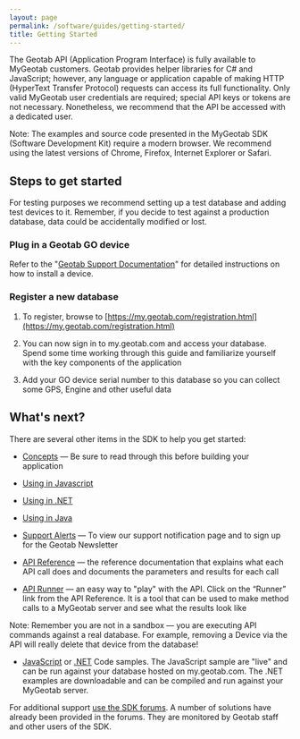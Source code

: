 ```yaml
---
layout: page
permalink: /software/guides/getting-started/
title: Getting Started
---
```


The Geotab API (Application Program Interface) is fully available to MyGeotab customers. Geotab provides helper libraries for C# and JavaScript; however, any language or application capable of making HTTP (HyperText Transfer Protocol) requests can access its full functionality. Only valid MyGeotab user credentials are required; special API keys or tokens are not necessary. Nonetheless, we recommend that the API be accessed with a dedicated user.

Note: The examples and source code presented in the MyGeotab SDK (Software Development Kit) require a modern browser. We recommend using the latest versions of Chrome, Firefox, Internet Explorer or Safari.

## Steps to get started

For testing purposes we recommend setting up a test database and adding test devices to it. Remember, if you decide to test against a production database, data could be accidentally modified or lost.

### Plug in a Geotab GO device

Refer to the "[Geotab Support Documentation](https://www.geotab.com/support-documentation/)" for detailed instructions on how to install a device.

### Register a new database

1. To register, browse to [https://my.geotab.com/registration.html](https://my.geotab.com/registration.html)

2. You can now sign in to my.geotab.com and access your database. Spend some time working through this guide and familiarize yourself with the key components of the application

3. Add your GO device serial number to this database so you can collect some GPS, Engine and other useful data

## What's next?

There are several other items in the SDK to help you get started:

* [Concepts](../concepts/) — Be sure to read through this before building your application

* [Using in Javascript](../using-in-javascript/)

* [Using in .NET](../using-in-dotnet/)

* [Using in Java](../using-in-java/)

* [Support Alerts](https://www.geotab.com/support-alert/) — To view our support notification page and to sign up for the Geotab Newsletter

* [API Reference](../../api/reference) — the reference documentation that explains what each API call does and documents the parameters and results for each call

* [API Runner](../../api/runner.html) — an easy way to "play" with the API. Click on the “Runner” link from the API Reference. It is a tool that can be used to make method calls to a MyGeotab server and see what the results look like

Note: Remember you are not in a sandbox — you are executing API commands against a real database. For example, removing a Device via the API will really delete that device from the database!

* [JavaScript](../../js-samples/) or [.NET](https://github.com/Geotab/sdk-dotnet-samples) Code samples. The JavaScript sample are "live" and can be run against your database hosted on my.geotab.com. The .NET examples are downloadable and can be compiled and run against your MyGeotab server.

For additional support [use the SDK forums](https://helpdesk.geotab.com/forums/21798473-Community-Forum?geotabsdk=forums). A number of solutions have already been provided in the forums. They are monitored by Geotab staff and other users of the SDK.

